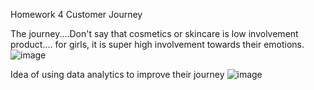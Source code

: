 Homework 4 Customer Journey

The journey....Don't say that cosmetics or skincare is low involvement product.... for girls, it is super high involvement towards their emotions.
![image](https://user-images.githubusercontent.com/77537240/121720178-40605300-cb0d-11eb-8843-d15782748f7e.png)


Idea of using data analytics to improve their journey
![image](https://user-images.githubusercontent.com/77537240/121720234-435b4380-cb0d-11eb-9ba9-34ed50b2ab44.png)

